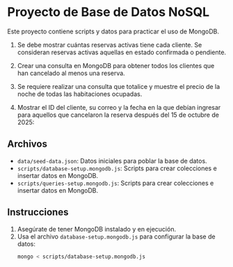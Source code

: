 # Proyecto de Base de Datos NoSQL

Este proyecto contiene scripts y datos para practicar el uso de MongoDB.

1. Se debe mostrar cuántas reservas activas tiene cada cliente. Se consideran reservas activas aquellas en estado confirmada o pendiente.

2. Crear una consulta en MongoDB para obtener todos los clientes que han
   cancelado al menos una reserva.

3. Se requiere realizar una consulta que totalice y muestre el precio de la noche
   de todas las habitaciones ocupadas.

4. Mostrar el ID del cliente, su correo y la fecha en la que debían ingresar
   para aquellos que cancelaron la reserva después del 15 de octubre de 2025:

## Archivos

- `data/seed-data.json`: Datos iniciales para poblar la base de datos.
- `scripts/database-setup.mongodb.js`: Scripts para crear colecciones e insertar datos en MongoDB.
- `scripts/queries-setup.mongodb.js`: Scripts para crear colecciones e insertar datos en MongoDB.

## Instrucciones

1. Asegúrate de tener MongoDB instalado y en ejecución.
2. Usa el archivo `database-setup.mongodb.js` para configurar la base de datos:
   ```bash
   mongo < scripts/database-setup.mongodb.js
   ```
